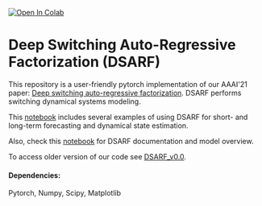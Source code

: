 [![Open In Colab](https://colab.research.google.com/assets/colab-badge.svg)](https://colab.research.google.com/github/amirfarnoosh/DSARF/blob/master/DSARF_Examples.ipynb)

# Deep Switching Auto-Regressive Factorization (DSARF)

This repository is a user-friendly pytorch implementation of our AAAI'21 paper: [Deep switching auto-regressive factorization](https://arxiv.org/abs/2009.05135). DSARF performs switching dynamical systems modeling.

This [notebook](./DSARF_Examples.ipynb) includes several examples of using DSARF for short- and long-term forecasting and dynamical state estimation.

Also, check this [notebook](./Documentation.ipynb) for DSARF documentation and model overview.

To access older version of our code see [DSARF_v0.0](./DSARF_v0.0).

#### Dependencies: 
Pytorch, Numpy, Scipy, Matplotlib
